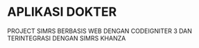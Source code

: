 # APLIKASI DOKTER
PROJECT SIMRS BERBASIS WEB DENGAN  CODEIGNITER 3 DAN TERINTEGRASI DENGAN SIMRS KHANZA
